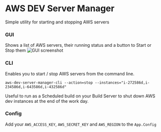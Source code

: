 AWS DEV Server Manager
======================

Simple utility for starting and stopping AWS servers 

### GUI

Shows a list of AWS servers, their running status and a button to Start or Stop them
![GUI screenshot](https://f.cloud.github.com/assets/227505/833497/156ade36-f2a3-11e2-90f4-8f7fba1e09e3.png)

### CLI

Enables you to start / stop AWS servers from the command line.

```
aws-dev-server-manager-cli --action=stop --instances="i-272586d,i-234586d,i-643586d,i-432586d"
```

Useful to run as a Scheduled build on your Build Server to shut down AWS dev instances at the end of the work day.

### Config

Add your `AWS_ACCESS_KEY`, `AWS_SECRET_KEY` and `AWS_REGION` to the `App.Config`
